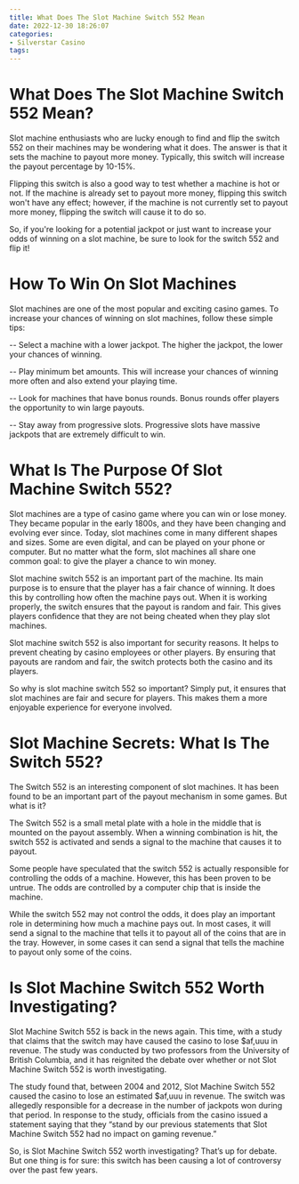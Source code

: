 ```yaml
---
title: What Does The Slot Machine Switch 552 Mean
date: 2022-12-30 18:26:07
categories:
- Silverstar Casino
tags:
---
```



#  What Does The Slot Machine Switch 552 Mean?

Slot machine enthusiasts who are lucky enough to find and flip the switch 552 on their machines may be wondering what it does. The answer is that it sets the machine to payout more money. Typically, this switch will increase the payout percentage by 10-15%.

Flipping this switch is also a good way to test whether a machine is hot or not. If the machine is already set to payout more money, flipping this switch won't have any effect; however, if the machine is not currently set to payout more money, flipping the switch will cause it to do so.

So, if you're looking for a potential jackpot or just want to increase your odds of winning on a slot machine, be sure to look for the switch 552 and flip it!

#  How To Win On Slot Machines

Slot machines are one of the most popular and exciting casino games. To increase your chances of winning on slot machines, follow these simple tips:

-- Select a machine with a lower jackpot. The higher the jackpot, the lower your chances of winning.

-- Play minimum bet amounts. This will increase your chances of winning more often and also extend your playing time.

-- Look for machines that have bonus rounds. Bonus rounds offer players the opportunity to win large payouts.

-- Stay away from progressive slots. Progressive slots have massive jackpots that are extremely difficult to win.

#  What Is The Purpose Of Slot Machine Switch 552?

Slot machines are a type of casino game where you can win or lose money. They became popular in the early 1800s, and they have been changing and evolving ever since. Today, slot machines come in many different shapes and sizes. Some are even digital, and can be played on your phone or computer. But no matter what the form, slot machines all share one common goal: to give the player a chance to win money.

Slot machine switch 552 is an important part of the machine. Its main purpose is to ensure that the player has a fair chance of winning. It does this by controlling how often the machine pays out. When it is working properly, the switch ensures that the payout is random and fair. This gives players confidence that they are not being cheated when they play slot machines.

Slot machine switch 552 is also important for security reasons. It helps to prevent cheating by casino employees or other players. By ensuring that payouts are random and fair, the switch protects both the casino and its players.

So why is slot machine switch 552 so important? Simply put, it ensures that slot machines are fair and secure for players. This makes them a more enjoyable experience for everyone involved.

#  Slot Machine Secrets: What Is The Switch 552?

The Switch 552 is an interesting component of slot machines. It has been found to be an important part of the payout mechanism in some games. But what is it?

The Switch 552 is a small metal plate with a hole in the middle that is mounted on the payout assembly. When a winning combination is hit, the switch 552 is activated and sends a signal to the machine that causes it to payout.

Some people have speculated that the switch 552 is actually responsible for controlling the odds of a machine. However, this has been proven to be untrue. The odds are controlled by a computer chip that is inside the machine.

While the switch 552 may not control the odds, it does play an important role in determining how much a machine pays out. In most cases, it will send a signal to the machine that tells it to payout all of the coins that are in the tray. However, in some cases it can send a signal that tells the machine to payout only some of the coins.

#  Is Slot Machine Switch 552 Worth Investigating?

Slot Machine Switch 552 is back in the news again. This time, with a study that claims that the switch may have caused the casino to lose $af,uuu in revenue. The study was conducted by two professors from the University of British Columbia, and it has reignited the debate over whether or not Slot Machine Switch 552 is worth investigating.

The study found that, between 2004 and 2012, Slot Machine Switch 552 caused the casino to lose an estimated $af,uuu in revenue. The switch was allegedly responsible for a decrease in the number of jackpots won during that period. In response to the study, officials from the casino issued a statement saying that they “stand by our previous statements that Slot Machine Switch 552 had no impact on gaming revenue.”

So, is Slot Machine Switch 552 worth investigating? That’s up for debate. But one thing is for sure: this switch has been causing a lot of controversy over the past few years.